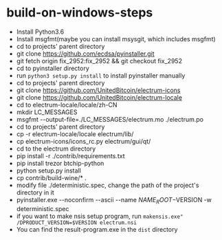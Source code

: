 build-on-windows-steps
===================

* Install Python3.6
* Install msgfmt(maybe you can install msysgit, which includes msgfmt)
* cd to projects' parent directory
* git clone https://github.com/ecdsa/pyinstaller.git
* git fetch origin fix_2952:fix_2952 && git checkout fix_2952
* cd to pyinstaller directory
* run `python3 setup.py install` to install pyinstaller manually
* cd to projects' parent directory 
* git clone https://github.com/UnitedBitcoin/electrum-icons
* git clone https://github.com/UnitedBitcoin/electrum-locale
* cd to electrum-locale/locale/zh-CN
* mkdir LC_MESSAGES
* msgfmt --output-file=./LC_MESSAGES/electrum.mo ./electrum.po
* cd to projects' parent directory
* cp -r electrum-locale/locale electrum/lib/
* cp electrum-icons/icons_rc.py electrum/gui/qt/
* cd to the electrum directory
* pip install -r ./contrib/requirements.txt
* pip install trezor btchip-python
* python setup.py install
* cp contrib/build-wine/* .
* modify file ./deterministic.spec, change the path of the project's directory in it
* pyinstaller.exe --noconfirm --ascii --name $NAME_ROOT-$VERSION -w deterministic.spec
* if you want to make nsis setup program, run `makensis.exe" /DPRODUCT_VERSION=$VERSION electrum.nsi`
* You can find the result-program.exe in the `dist` directory
